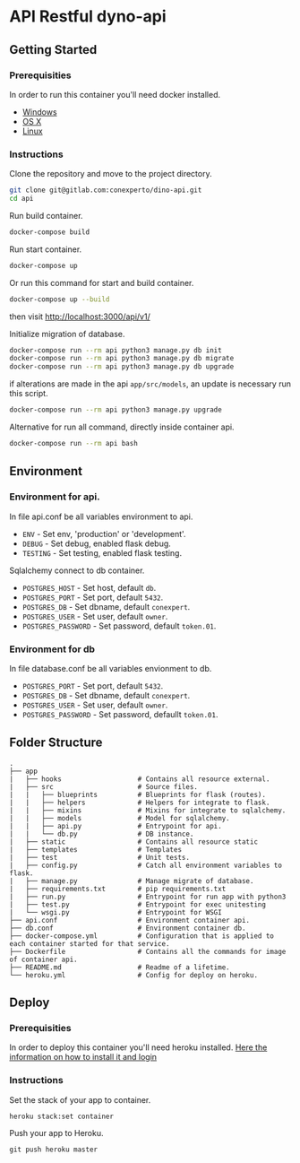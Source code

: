 API Restful dyno-api
================

## Getting Started

### Prerequisities

In order to run this container you'll need docker installed.

* [Windows](https://docs.docker.com/windows/started)
* [OS X](https://docs.docker.com/mac/started/)
* [Linux](https://docs.docker.com/linux/started/)


### Instructions

Clone the repository and move to the project directory.
```sh
git clone git@gitlab.com:conexperto/dino-api.git
cd api
```

Run build container.
```sh
docker-compose build
```

Run start container.
```sh
docker-compose up
```

Or run this command for start and build container.
```sh
docker-compose up --build
```
then visit <http://localhost:3000/api/v1/>

Initialize migration of database.
```sh
docker-compose run --rm api python3 manage.py db init
docker-compose run --rm api python3 manage.py db migrate
docker-compose run --rm api python3 manage.py db upgrade
```

if alterations are made in the api `app/src/models`, an update is necessary run this script.
```sh
docker-compose run --rm api python3 manage.py upgrade
```

Alternative for run all command, directly inside container api.
```sh
docker-compose run --rm api bash
```

## Environment

### Environment for api.
In file api.conf be all variables environment to api.
* `ENV`     		- Set env, 'production' or 'development'.
* `DEBUG`   		- Set debug, enabled flask debug. 
* `TESTING` 		- Set testing, enabled flask testing. 

Sqlalchemy connect to db container.
* `POSTGRES_HOST` 	  - Set host, default `db`.
* `POSTGRES_PORT`     - Set port, default `5432`.
* `POSTGRES_DB`		  - Set dbname, default `conexpert`.
* `POSTGRES_USER`     - Set user, default `owner`.
* `POSTGRES_PASSWORD` - Set password, default `token.01`.

### Environment for db
In file database.conf be all variables envionment to db.
* `POSTGRES_PORT` 		- Set port, default `5432`.
* `POSTGRES_DB`			- Set dbname, default `conexpert`.
* `POSTGRES_USER`		- Set user, default `owner`.
* `POSTGRES_PASSWORD`   - Set password, defaullt `token.01`.

## Folder Structure

	.
	├── app 
	|	├── hooks					# Contains all resource external.
	|	├── src						# Source files.
	|	|	├── blueprints			# Blueprints for flask (routes).
	|	|	├── helpers				# Helpers for integrate to flask.
	|	|	├── mixins				# Mixins for integrate to sqlalchemy. 
	|	|	├── models 				# Model for sqlalchemy.
	|	|	├── api.py				# Entrypoint for api. 
	|	|	└── db.py				# DB instance.
	|	├── static					# Contains all resource static
	|	├── templates				# Templates 
	|	├── test					# Unit tests.
	|	├── config.py				# Catch all environment variables to flask.
	|	├── manage.py				# Manage migrate of database. 
	|	├── requirements.txt		# pip requirements.txt 
	|	├── run.py 					# Entrypoint for run app with python3  
	|	├── test.py					# Entrypoint for exec unitesting
	|	└── wsgi.py					# Entrypoint for WSGI
	├── api.conf					# Environment container api.
	├── db.conf		 				# Environment container db.
	├── docker-compose.yml			# Configuration that is applied to each container started for that service.
	├── Dockerfile 					# Contains all the commands for image of container api.
	├── README.md 					# Readme of a lifetime.
	└── heroku.yml					# Config for deploy on heroku.

## Deploy

### Prerequisities

In order to deploy this container you'll need heroku installed. [Here the information on how to install it and login](https://devcenter.heroku.com/articles/heroku-cli) 


### Instructions

Set the stack of your app to container.
```
heroku stack:set container
```

Push your app to Heroku.
```
git push heroku master
```
